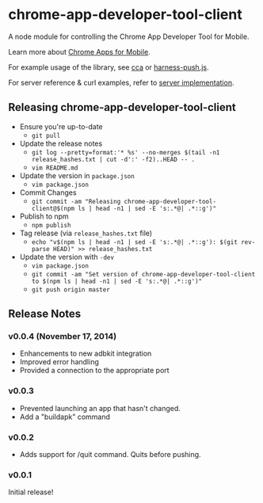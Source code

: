 # chrome-app-developer-tool-client

A node module for controlling the Chrome App Developer Tool for Mobile.

Learn more about [Chrome Apps for Mobile](https://github.com/MobileChromeApps/mobile-chrome-apps).

For example usage of the library, see
[cca](https://github.com/MobileChromeApps/mobile-chrome-apps/blob/master/src/push-to-harness.js) or
[harness-push.js](https://github.com/MobileChromeApps/chrome-app-developer-tool/blob/master/harness-push/harness-push.js).

For server reference & curl examples, refer to [server implementation](https://github.com/MobileChromeApps/chrome-app-developer-tool/blob/master/www/cdvah/js/HarnessServer.js).

## Releasing chrome-app-developer-tool-client

- Ensure you're up-to-date
  - `git pull`
- Update the release notes
  - `git log --pretty=format:'* %s' --no-merges $(tail -n1 release_hashes.txt | cut -d':' -f2)..HEAD -- .`
  - `vim README.md`
- Update the version in `package.json`
  - `vim package.json`
- Commit Changes
  - `git commit -am "Releasing chrome-app-developer-tool-client@$(npm ls | head -n1 | sed -E 's:.*@| .*::g')"`
- Publish to npm
  - `npm publish`
- Tag release (via `release_hashes.txt` file)
  - `echo "v$(npm ls | head -n1 | sed -E 's:.*@| .*::g'): $(git rev-parse HEAD)" >> release_hashes.txt`
- Update the version with `-dev`
  - `vim package.json`
  - `git commit -am "Set version of chrome-app-developer-tool-client to $(npm ls | head -n1 | sed -E 's:.*@| .*::g')"`
  - `git push origin master`

## Release Notes

### v0.0.4 (November 17, 2014)
* Enhancements to new adbkit integration
* Improved error handling
* Provided a connection to the appropriate port

### v0.0.3
* Prevented launching an app that hasn't changed.
* Add a "buildapk" command

### v0.0.2
* Adds support for /quit command. Quits before pushing.

### v0.0.1
Initial release!
